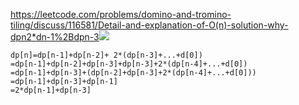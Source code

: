 https://leetcode.com/problems/domino-and-tromino-tiling/discuss/116581/Detail-and-explanation-of-O(n)-solution-why-dpn2*dn-1%2Bdpn-3
​
![](https://s3-lc-upload.s3.amazonaws.com/users/zhengkaiwei/image_1519539268.png)
​
```
dp[n]=dp[n-1]+dp[n-2]+ 2*(dp[n-3]+...+d[0])
=dp[n-1]+dp[n-2]+dp[n-3]+dp[n-3]+2*(dp[n-4]+...+d[0])
=dp[n-1]+dp[n-3]+(dp[n-2]+dp[n-3]+2*(dp[n-4]+...+d[0]))
=dp[n-1]+dp[n-3]+dp[n-1]
=2*dp[n-1]+dp[n-3]
```